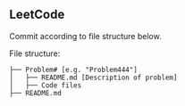 ## LeetCode
Commit according to file structure below.

File structure:

```
├── Problem# [e.g. "Problem444"]
│   ├── README.md [Description of problem]
│   ├── Code files
├── README.md
```
